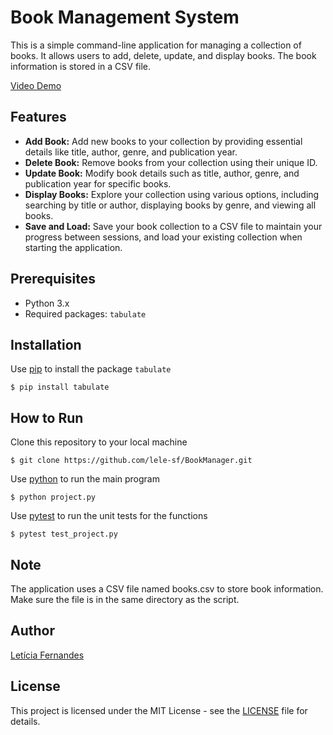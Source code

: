 # Book Management System

This is a simple command-line application for managing a collection of books. It allows users to add, delete, update, and display books. The book information is stored in a CSV file.

[Video Demo](https://youtu.be/dVGJfOoGEao)

## Features

- **Add Book:** Add new books to your collection by providing essential details like title, author, genre, and publication year.
- **Delete Book:** Remove books from your collection using their unique ID.
- **Update Book:** Modify book details such as title, author, genre, and publication year for specific books.
- **Display Books:** Explore your collection using various options, including searching by title or author, displaying books by genre, and viewing all books.
- **Save and Load:** Save your book collection to a CSV file to maintain your progress between sessions, and load your existing collection when starting the application.

## Prerequisites

- Python 3.x
- Required packages: `tabulate`

## Installation
Use [pip](https://pip.pypa.io/en/stable/) to install the package `tabulate`
```
$ pip install tabulate
```

## How to Run
Clone this repository to your local machine
```
$ git clone https://github.com/lele-sf/BookManager.git
```
Use [python](https://www.python.org/) to run the main program
```
$ python project.py
```
Use [pytest](https://docs.pytest.org/en/7.2.x/) to run the unit tests for the functions
```
$ pytest test_project.py
```

## Note
The application uses a CSV file named books.csv to store book information. Make sure the file is in the same directory as the script.

## Author
[Letícia Fernandes](https://github.com/lele-sf)

## License
This project is licensed under the MIT License - see the [LICENSE](LICENSE) file for details.